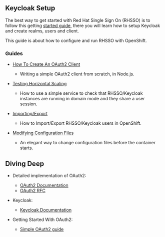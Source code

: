 ## Keycloak Setup

The best way to get started with Red Hat Single Sign On (RHSSO) is to follow this getting [started guide](https://www.keycloak.org/docs/latest/getting_started/index.html#_install-boot), there you will learn how to setup Keycloak and create realms, users and client.

This guide is about how to configure and run RHSSO with OpenShift.


### Guides

- [How To Create An OAuth2 Client](https://github.com/cesarvr/keycloak/tree/master/web-ui)
    - Writing a simple OAuth2 client from scratch, in Node.js. 

- [Testing Horizontal Scaling](https://github.com/cesarvr/keycloak-examples/tree/master/robot)
    - How to use a simple service to check that RHSSO/Keycloak instances are running in domain mode and they share a user session.

- [Importing/Export](https://github.com/cesarvr/keycloak-examples/tree/master/import-export)
    - How to Import/Export RHSSO/Keycloak users in OpenShift. 
  
- [Modifying Configuration Files](https://github.com/cesarvr/keycloak-examples/tree/master/modifying-keycloak-cfg) 
    - An elegant way to change configuration files before the container starts.
  
## Diving Deep

- Detailed implementation of OAuth2:
  - [OAuth2 Documentation](https://www.oauth.com/)
  - [OAuth2 RFC](https://tools.ietf.org/html/rfc6749)

- Keycloak:
  - [Keycloak Documentation](https://www.keycloak.org/docs/2.5/getting_started/index.html)
  
  
- Getting Started With OAuth2:
  - [Simple OAuth2 guide](https://aaronparecki.com/oauth-2-simplified/)
